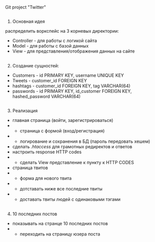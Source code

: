 Git project "Twitter"
##
1. Основная идея

распределить воркспейс на 3 корневых директории:
* Controller - для работы с логикой сайта
* Model - для работы с базой данных
* View - для представления/отображения данных на сайте
##

2. Создание сущностей:

* Customers - id PRIMARY KEY, username UNIQUE KEY
* Tweets - customer_id FOREIGN KEY
* hashtags - customer_id FOREIGN KEY, tag VARCHAR(64)
* passwords - id PRIMARY KEY, id_customer FOREIGN KEY, hashed_password VARCHAR(64)
##

3. Реализация
* главная страница (войти, зарегистрироваться)
* * страница с формой (вход/регистрация)
* * логирование и сохранения в БД (пароль передовать хешем)
* сделать *.htaccess* для грамотных редиректов и ответов
* настроить response HTTP codes
* * сделать View представление к пункту к HTTP CODES
* страница твитов
* * форма для нового твита
* * дотставать ниже все последние твиты
* * доставать твиты людей с одинаковыми тэгами
##

4. 10 последних постов
* показывать на странце 10 последних постов
* * переходить на страницу юзера поста